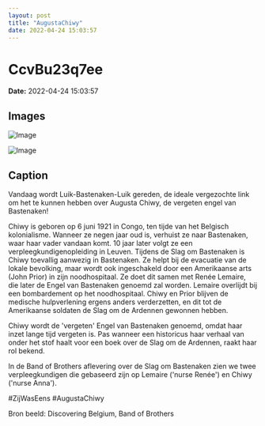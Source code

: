 ```yaml
---
layout: post
title: "AugustaChiwy"
date: 2022-04-24 15:03:57
---
```


# CcvBu23q7ee

**Date:** 2022-04-24 15:03:57

## Images

![Image](/zij.was.eens/images/CcvBu23q7ee_0.jpg)

![Image](/zij.was.eens/images/CcvBu23q7ee_1.jpg)

## Caption

Vandaag wordt Luik-Bastenaken-Luik gereden, de ideale vergezochte link om het te kunnen hebben over Augusta Chiwy, de vergeten engel van Bastenaken!

Chiwy is geboren op 6 juni 1921 in Congo, ten tijde van het Belgisch kolonialisme. Wanneer ze negen jaar oud is, verhuist ze naar Bastenaken, waar haar vader vandaan komt. 10 jaar later volgt ze een verpleegkundigenopleiding in Leuven. Tijdens de Slag om Bastenaken is Chiwy toevallig aanwezig in Bastenaken. Ze helpt bij de evacuatie van de lokale bevolking, maar wordt ook ingeschakeld door een Amerikaanse arts (John Prior) in zijn noodhospitaal. Ze doet dit samen met Renée Lemaire, die later de Engel van Bastenaken genoemd zal worden. Lemaire overlijdt bij een bombardement op het noodhospitaal. Chiwy en Prior blijven de medische hulpverlening ergens anders verderzetten, en dit tot de Amerikaanse soldaten de Slag om de Ardennen gewonnen hebben.

Chiwy wordt de 'vergeten' Engel van Bastenaken genoemd, omdat haar inzet lange tijd vergeten is. Pas wanneer een historicus haar verhaal van onder het stof haalt voor een boek over de Slag om de Ardennen, raakt haar rol bekend. 

In de Band of Brothers aflevering over de Slag om Bastenaken zien we twee verpleegkundigen die gebaseerd zijn op Lemaire ('nurse Renée') en Chiwy ('nurse Anna'). 

#ZijWasEens #AugustaChiwy 

Bron beeld: Discovering Belgium, Band of Brothers

